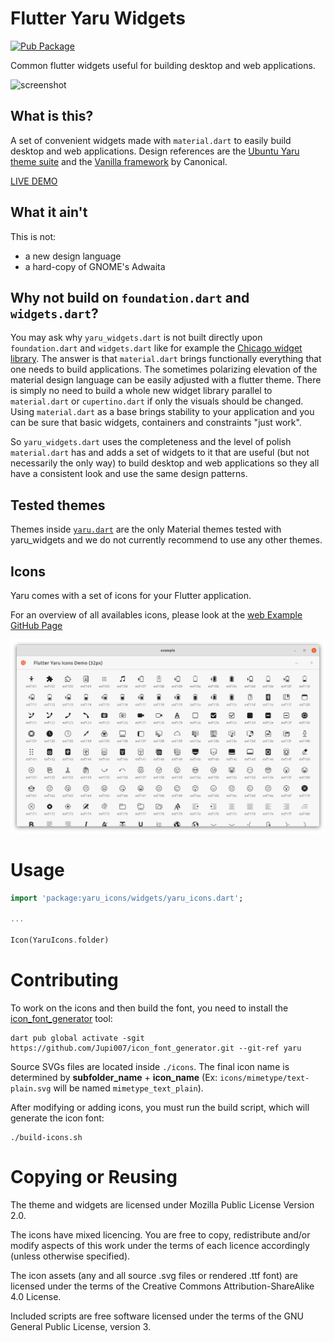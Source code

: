 # Flutter Yaru Widgets

[![Pub Package](https://img.shields.io/pub/v/yaru_widgets.svg)](https://pub.dev/packages/yaru_widgets)

Common flutter widgets useful for building desktop and web applications.

![screenshot](https://raw.githubusercontent.com/ubuntu/yaru_widgets.dart/main/.github/images/screenshot.png)

## What is this?

A set of convenient widgets made with `material.dart` to easily build desktop and web applications.
Design references are the [Ubuntu Yaru theme suite](https://github.com/ubuntu/yaru) and the [Vanilla framework](https://vanillaframework.io/) by Canonical.

[LIVE DEMO](https://ubuntu.github.io/yaru_widgets.dart/)

## What it ain't

This is not:

- a new design language
- a hard-copy of GNOME's Adwaita

## Why not build on `foundation.dart` and `widgets.dart`?

You may ask why `yaru_widgets.dart` is not built directly upon `foundation.dart` and `widgets.dart` like for example the [Chicago widget library](https://github.com/tvolkert/chicago).
The answer is that `material.dart` brings functionally everything that one needs to build applications. The sometimes polarizing elevation of the material design language can be easily adjusted with a flutter theme. There is simply no need to build a whole new widget library parallel to `material.dart` or `cupertino.dart` if only the visuals should be changed. Using `material.dart` as a base brings stability to your application and you can be sure that basic widgets, containers and constraints "just work".

So `yaru_widgets.dart` uses the completeness and the level of polish `material.dart` has and adds a set of widgets to it that are useful (but not necessarily the only way) to build desktop and web applications so they all have a consistent look and use the same design patterns.

## Tested themes

Themes inside [`yaru.dart`](https://github.com/ubuntu/yaru.dart) are the only Material themes tested with yaru_widgets and we do not currently recommend to use any other themes.

## Icons

Yaru comes with a set of icons for your Flutter application.

For an overview of all availables icons, please look at the [web Example GitHub Page](https://ubuntu.github.io/yaru_icons.dart/)

![example](.github/images/icons.png)

# Usage

```dart
import 'package:yaru_icons/widgets/yaru_icons.dart';

...

Icon(YaruIcons.folder)
```

# Contributing

To work on the icons and then build the font, you need to install the [icon_font_generator](https://github.com/rbcprolabs/icon_font_generator) tool:

```console
dart pub global activate -sgit https://github.com/Jupi007/icon_font_generator.git --git-ref yaru
```

Source SVGs files are located inside `./icons`. The final icon name is determined by **subfolder_name** + **icon_name** (Ex: `icons/mimetype/text-plain.svg` will be named `mimetype_text_plain`).

After modifying or adding icons, you must run the build script, which will generate the icon font:

``` console
./build-icons.sh
```

# Copying or Reusing

The theme and widgets are licensed under Mozilla Public License Version 2.0.

The icons have mixed licencing. You are free to copy, redistribute and/or modify aspects of this work under the terms of each licence accordingly (unless otherwise specified).

The icon assets (any and all source .svg files or rendered .ttf font) are licensed under the terms of the Creative Commons Attribution-ShareAlike 4.0 License.

Included scripts are free software licensed under the terms of the GNU General Public License, version 3.
